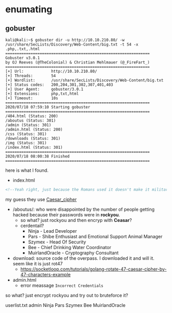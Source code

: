 # enumating
## gobuster
```console
kali@kali:~$ gobuster dir -u http://10.10.210.80/ -w /usr/share/SecLists/Discovery/Web-Content/big.txt -t 54 -x .php,.txt,.html
===============================================================
Gobuster v3.0.1
by OJ Reeves (@TheColonial) & Christian Mehlmauer (@_FireFart_)
===============================================================
[+] Url:            http://10.10.210.80/
[+] Threads:        54
[+] Wordlist:       /usr/share/SecLists/Discovery/Web-Content/big.txt
[+] Status codes:   200,204,301,302,307,401,403
[+] User Agent:     gobuster/3.0.1
[+] Extensions:     php,txt,html
[+] Timeout:        10s
===============================================================
2020/07/18 07:59:10 Starting gobuster
===============================================================
/404.html (Status: 200)
/aboutus (Status: 301)
/admin (Status: 301)
/admin.html (Status: 200)
/css (Status: 301)
/downloads (Status: 301)
/img (Status: 301)
/index.html (Status: 301)
===============================================================
2020/07/18 08:00:38 Finished
===============================================================
```
here is what I found.
- index.html 
```html
<!--Yeah right, just because the Romans used it doesn't make it military grade, change this?-->
```
my guess they use [Caesar_cipher](https://en.wikipedia.org/wiki/Caesar_cipher)
- /aboutus/: who were disappointed by the number of people getting hacked because their passwords were in **rockyou**.
  - so what? just rockyou and then encryp with **Ceasar**?
  - cerdentail? 
    - Ninja - Lead Developer
    - Pars - Shibe Enthusiast and Emotional Support Animal Manager
    - Szymex - Head Of Security
    - Bee - Chief Drinking Water Coordinator
    - MuirlandOracle - Cryptography Consultant
- download: source code of the overpass. I downloaded it and will it. seem like it is just rot47
  - https://socketloop.com/tutorials/golang-rotate-47-caesar-cipher-by-47-characters-example
- admin.html
  - error meassage `Incorrect Credentials`

so what? just encrypt rockyou and try out to bruteforce it?

userlist.txt
admin
Ninja
Pars
Szymex
Bee
MuirlandOracle

